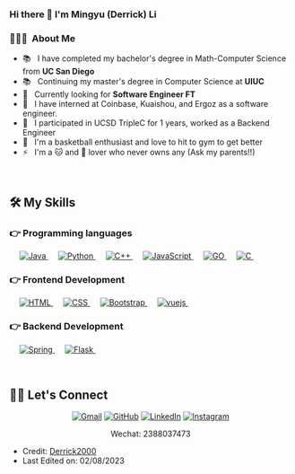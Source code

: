 ### Hi there 👋 I'm Mingyu (Derrick) Li

### 👨🏻‍💻 &nbsp;About Me


- 📚 &nbsp; I have completed my bachelor's degree in Math-Computer Science from **UC San Diego**
- 📚 &nbsp; Continuing my master's degree in Computer Science at **UIUC**
- 🤔 &nbsp; Currently looking for **Software Engineer FT**
- 🤩 &nbsp; I have interned at Coinbase, Kuaishou, and Ergoz as a software engineer.
- 🎉 &nbsp; I participated in UCSD TripleC for 1 years, worked as a Backend Engineer
- 🏀 &nbsp; I'm a basketball enthusiast and love to hit to gym to get better
- ⚡ &nbsp; I'm a 🐱 and 🐶 lover who never owns any (Ask my parents!!)

<br/>

## 🛠️ My Skills

### 👉 Programming languages

<p align="left"> 
  &emsp; 
  <a href="https://www.java.com" target="_blank"> 
    <img alt="Java" src="https://img.shields.io/badge/java-%23ED8B00.svg?style=for-the-badge&logo=openjdk&logoColor=white">
  </a>
  &emsp;
  <a href="https://www.python.org" target="_blank">
    <img alt="Python" src="https://img.shields.io/badge/python-3670A0?style=for-the-badge&logo=python&logoColor=ffdd54">
  </a>
  &emsp;
  <a href="https://www.w3schools.com/cpp/" target="_blank"> 
    <img alt="C++" src="https://img.shields.io/badge/c++-%2300599C.svg?style=for-the-badge&logo=c%2B%2B&logoColor=white">
  </a> 
  &emsp;
  <a href="https://developer.mozilla.org/en-US/docs/Web/JavaScript" target="_blank"> 
     <img alt="JavaScript" src="https://img.shields.io/badge/javascript-%23323330.svg?style=for-the-badge&logo=javascript&logoColor=%23F7DF1E">
   </a>
  &emsp;
  <a href="https://go.dev" target="_blank">
    <img alt="GO" src="https://img.shields.io/badge/go-%2300ADD8.svg?style=for-the-badge&logo=go&logoColor=white"/>
  </a>
   &emsp;
   <a href="https://www.cprogramming.com/" target="_blank"> 
    <img alt="C" src="https://img.shields.io/badge/c-%2300599C.svg?style=for-the-badge&logo=c&logoColor=white">
  </a> 
  &emsp;
</p>


### 👉 Frontend Development
<p align="left"> 
  &emsp; 
  <a href="https://www.w3.org/html/" target="_blank"> 
   <img alt="HTML" src="https://img.shields.io/badge/html5-%23E34F26.svg?style=for-the-badge&logo=html5&logoColor=white">
  </a>   
  &emsp;
  <a href="https://www.w3schools.com/css/" target="_blank">
    <img alt="CSS" src="https://img.shields.io/badge/css3-%231572B6.svg?style=for-the-badge&logo=css3&logoColor=white">
  </a> 
   &emsp;
  <a href="https://getbootstrap.com" target="_blank"> 
    <img alt="Bootstrap" src="https://img.shields.io/badge/bootstrap-%238511FA.svg?style=for-the-badge&logo=bootstrap&logoColor=white"/>
  </a>
  &emsp;
  <a href="https://vuejs.org/" target="_blank"> 
    <img alt="vuejs" src="https://img.shields.io/badge/vuejs-%2335495e.svg?style=for-the-badge&logo=vuedotjs&logoColor=%234FC08D"/>
  </a>
  &emsp;
</p>

### 👉 Backend Development
<p align="left"> 
  &emsp; 
  <a href="https://spring.io/" target="_blank"> 
   <img alt="Spring" src="https://img.shields.io/badge/spring-%236DB33F.svg?style=for-the-badge&logo=spring&logoColor=white">
  </a>   
  &emsp;
  <a href="https://flask.palletsprojects.com/en/2.3.x/" target="_blank">
    <img alt="Flask" src="https://img.shields.io/badge/flask-%23000.svg?style=for-the-badge&logo=flask&logoColor=white">
  </a> 
   &emsp;
</p>

<br/>

## 🙋‍♀️ Let's Connect
<p align="center">
	<a href="mailto:mil074mingyu@gmail.com"><img src="https://img.icons8.com/bubbles/50/000000/gmail.png" alt="Gmail"/></a>
	<a href="https://github.com/Derrick2000"><img src="https://img.icons8.com/bubbles/50/000000/github.png" alt="GitHub"/></a>
	<a href="https://www.linkedin.com/in/mingyu-li-9a3642200/"><img src="https://img.icons8.com/bubbles/50/000000/linkedin.png" alt="LinkedIn"/></a>
	<a href="https://www.instagram.com/derrick200002/"><img src="https://img.icons8.com/bubbles/50/000000/instagram.png" alt="Instagram"/></a>	
</p>
<p align="center"><a>Wechat: 2388037473</a></p>

* Credit: [Derrick2000](https://github.com/Derrick2000)
* Last Edited on: 02/08/2023
